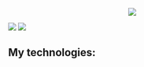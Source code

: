<p align="center">
<img src="https://user-images.githubusercontent.com/73148418/111402437-f8669700-86a9-11eb-81c7-8ff2f8b42b07.png" />
</p>

<a href="https://www.linkedin.com/in/dev-fcm/"><img src="https://img.shields.io/badge/LinkedIn-0077B5?style=for-the-badge&logo=linkedin&logoColor=white" /></a>
<a href="malito:felipech3344@gmail.com"><img src="https://img.shields.io/badge/Gmail-D14836?style=for-the-badge&logo=gmail&logoColor=white" /></a> 


## My technologies:


<!--
**DevFC-M/DevFC-M** is a ✨ _special_ ✨ repository because its `README.md` (this file) appears on your GitHub profile.

Here are some ideas to get you started:

- 🔭 I’m currently working on ...
- 🌱 I’m currently learning ...
- 👯 I’m looking to collaborate on ...
- 🤔 I’m looking for help with ...
- 💬 Ask me about ...
- 📫 How to reach me: ...
- 😄 Pronouns: ...
- ⚡ Fun fact: ...
  -->
